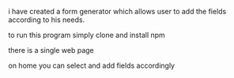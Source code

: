 
i have created a form generator which allows user to add the fields according to his needs.

to run this program simply clone and install npm

there is a single web page 

on home you can select and add fields accordingly